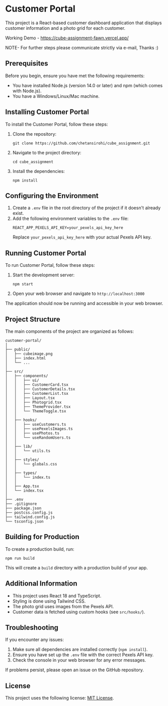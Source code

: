 # Customer Portal

This project is a React-based customer dashboard application that displays customer information and a photo grid for each customer.

Working Demo - https://cube-assignment-fawn.vercel.app/

NOTE- For further steps please communicate strictly via e-mail, Thanks :)

## Prerequisites

Before you begin, ensure you have met the following requirements:

* You have installed Node.js (version 14.0 or later) and npm (which comes with Node.js).
* You have a Windows/Linux/Mac machine.

## Installing Customer Portal

To install the Customer Portal, follow these steps:

1. Clone the repository:
   ```
   git clone https://github.com/chetansirohi/cube_assignment.git
   ```
2. Navigate to the project directory:
   ```
   cd cube_assignment
   ```
3. Install the dependencies:
   ```
   npm install
   ```

## Configuring the Environment

1. Create a `.env` file in the root directory of the project if it doesn't already exist.
2. Add the following environment variables to the `.env` file:
   ```
   REACT_APP_PEXELS_API_KEY=your_pexels_api_key_here
   ```
   Replace `your_pexels_api_key_here` with your actual Pexels API key.

## Running Customer Portal

To run Customer Portal, follow these steps:

1. Start the development server:
   ```
   npm start
   ```
2. Open your web browser and navigate to `http://localhost:3000`

The application should now be running and accessible in your web browser.

## Project Structure

The main components of the project are organized as follows:

```
customer-portal/
│
├── public/
│   ├── cubeimage.png
│   ├── index.html
│   └── ...
│
├── src/
│   ├── components/
│   │   ├── ui/
│   │   ├── CustomerCard.tsx
│   │   ├── CustomerDetails.tsx
│   │   ├── CustomerList.tsx
│   │   ├── Layout.tsx
│   │   ├── Photogrid.tsx
│   │   ├── ThemeProvider.tsx
│   │   └── ThemeToggle.tsx
│   │
│   ├── hooks/
│   │   ├── useCustomers.ts
│   │   ├── usePexelsImages.ts
│   │   ├── usePhotos.ts
│   │   └── useRandomUsers.ts
│   │
│   ├── lib/
│   │   └── utils.ts
│   │
│   ├── styles/
│   │   └── globals.css
│   │
│   ├── types/
│   │   └── index.ts
│   │
│   ├── App.tsx
│   └── index.tsx
│
├── .env
├── .gitignore
├── package.json
├── postcss.config.js
├── tailwind.config.js
└── tsconfig.json
```

## Building for Production

To create a production build, run:

```
npm run build
```

This will create a `build` directory with a production build of your app.

## Additional Information

- This project uses React 18 and TypeScript.
- Styling is done using Tailwind CSS.
- The photo grid uses images from the Pexels API.
- Customer data is fetched using custom hooks (see `src/hooks/`).

## Troubleshooting

If you encounter any issues:

1. Make sure all dependencies are installed correctly (`npm install`).
2. Ensure you have set up the `.env` file with the correct Pexels API key.
3. Check the console in your web browser for any error messages.

If problems persist, please open an issue on the GitHub repository.


## License

This project uses the following license: [MIT License](https://opensource.org/licenses/MIT).
